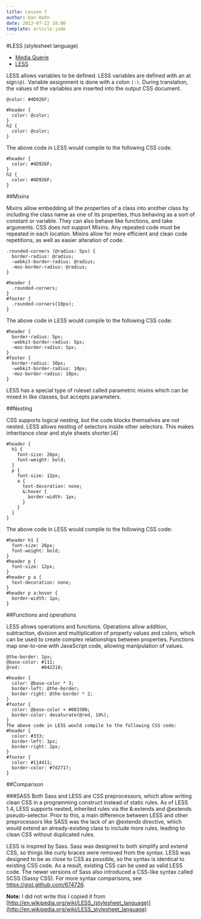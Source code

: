 ```yaml
---
title: Lesson 7
author: Dan Hahn
date: 2013-07-22 18:00
template: article.jade
---
```


#LESS (stylesheet language)

* [Media Querie]()
* [LESS](less.html)

LESS allows variables to be defined. LESS variables are defined with an at sign`(@)`. Variable assignment is done with a colon `(:)`.
During translation, the values of the variables are inserted into the output CSS document.

	@color: #4D926F;

	#header {
	  color: @color;
	}
	h2 {
	  color: @color;
	}

The above code in LESS would compile to the following CSS code.

	#header {
	  color: #4D926F;
	}
	h2 {
	  color: #4D926F;
	}

##Mixins

Mixins allow embedding all the properties of a class into another class by including the class name as one of its properties, thus behaving as a sort of constant or variable. They can also behave like functions, and take arguments. CSS does not support Mixins. Any repeated code must be repeated in each location. Mixins allow for more efficient and clean code repetitions, as well as easier alteration of code.

	.rounded-corners (@radius: 5px) {
	  border-radius: @radius;
	  -webkit-border-radius: @radius;
	  -moz-border-radius: @radius;
	}

	#header {
	  .rounded-corners;
	}
	#footer {
	  .rounded-corners(10px);
	}

The above code in LESS would compile to the following CSS code:

	#header {
	  border-radius: 5px;
	  -webkit-border-radius: 5px;
	  -moz-border-radius: 5px;
	}
	#footer {
	  border-radius: 10px;
	  -webkit-border-radius: 10px;
	  -moz-border-radius: 10px;
	}

LESS has a special type of ruleset called parametric mixins which can be mixed in like classes, but accepts parameters.

##Nesting

CSS supports logical nesting, but the code blocks themselves are not nested. LESS allows nesting of selectors inside other selectors. This makes inheritance clear and style sheets shorter.[4]

	#header {
	  h1 {
	    font-size: 26px;
	    font-weight: bold;
	  }
	  p {
	    font-size: 12px;
	    a {
	      text-decoration: none;
	      &:hover {
	        border-width: 1px;
	      }
	    }
	  }
	}

The above code in LESS would compile to the following CSS code:

	#header h1 {
	  font-size: 26px;
	  font-weight: bold;
	}
	#header p {
	  font-size: 12px;
	}
	#header p a {
	  text-decoration: none;
	}
	#header p a:hover {
	  border-width: 1px;
	}

##Functions and operations

LESS allows operations and functions. Operations allow addition, subtraction, division and multiplication of property values and colors, which can be used to create complex relationships between properties. Functions map one-to-one with JavaScript code, allowing manipulation of values.

	@the-border: 1px;
	@base-color: #111;
	@red:        #842210;

	#header {
	  color: @base-color * 3;
	  border-left: @the-border;
	  border-right: @the-border * 2;
	}
	#footer {
	  color: @base-color + #003300;
	  border-color: desaturate(@red, 10%);
	}
	The above code in LESS would compile to the following CSS code:
	#header {
	  color: #333;
	  border-left: 1px;
	  border-right: 2px;
	}
	#footer {
	  color: #114411;
	  border-color: #7d2717;
	}

##Comparison

###SASS
Both Sass and LESS are CSS preprocessors, which allow writing clean CSS in a programming construct instead of static rules.
As of LESS 1.4, LESS supports nested, inherited rules via the &:extends and @extends pseudo-selector. Prior to this, a main difference between LESS and other preprocessors like SASS was the lack of an @extends directive, which would extend an already-existing class to include more rules, leading to clean CSS without duplicated rules.

LESS is inspired by Sass. Sass was designed to both simplify and extend CSS, so things like curly braces were removed from the syntax. LESS was designed to be as close to CSS as possible, so the syntax is identical to existing CSS code. As a result, existing CSS can be used as valid LESS code.
The newer versions of Sass also introduced a CSS-like syntax called SCSS (Sassy CSS).
For more syntax comparisons, see https://gist.github.com/674726.

**Note:** I did not write this I copied it from [http://en.wikipedia.org/wiki/LESS_(stylesheet_language)](http://en.wikipedia.org/wiki/LESS_stylesheet_language)